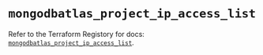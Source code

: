 # `mongodbatlas_project_ip_access_list`

Refer to the Terraform Registory for docs: [`mongodbatlas_project_ip_access_list`](https://registry.terraform.io/providers/mongodb/mongodbatlas/1.12.0/docs/resources/project_ip_access_list).
